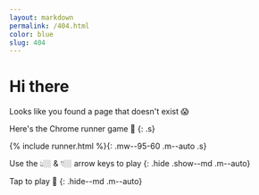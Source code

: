 ```yaml
---
layout: markdown
permalink: /404.html
color: blue
slug: 404
---
```


# Hi there

Looks like you found a page that doesn't exist 😱

Here's the Chrome runner game 🌵
{: .s}

{% include runner.html %}{: .mw--95-60 .m--auto .s}


Use the 👆🏼 & 👇🏼 arrow keys to play
{: .hide .show--md .m--auto}


Tap to play 🤘
{: .hide--md .m--auto}
